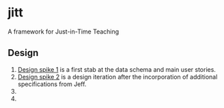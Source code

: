 # jitt
A framework for Just-in-Time Teaching

## Design

1. [Design spike 1](design-spike-1.md) is a first stab at the data schema and main user stories.  
2. [Design spike 2](design-spike-2.md) is a design iteration after the incorporation of additional specifications from Jeff.  
3.   
3.  
